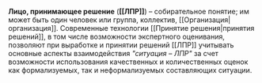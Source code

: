 **Лицо, принимающее решение** (**[[ЛПР]]**) – собирательное понятие; им может быть один человек или группа, коллектив, [[Организация|организация]]. Современные технологии [[Принятие решения|принятия решений]], в том числе возможности экспертного оценивания, позволяют при выработке и принятии решений [[ЛПР]] учитывать основные аспекты взаимодействия *"ситуация – ЛПР"* за счет возможности использования качественных и количественных оценок как формализуемых, так и неформализуемых составляющих ситуации.